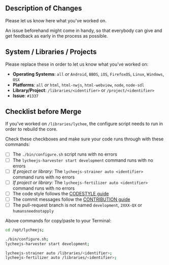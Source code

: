 
## Description of Changes

Please let us know here what you've worked on.

An issue beforehand might come in handy, so that everybody
can give and get feedback as early in the process as possible.


## System / Libraries / Projects

Please replace these in order to let us know what you've
worked on:

- **Operating Systems**: `all` _or_ `Android`, `BBOS`, `iOS`, `FirefoxOS`, `Linux`, `Windows`, `OSX`
- **Platforms**: `all` _or_ `html`, `html-nwjs`, `html-webview`, `node`, `node-sdl`
- **Library/Project**: `/libraries/<identifier>` or `/project/<identifier>`
- **Issue**: `#1337`


## Checklist before Merge

If you've worked on `/libraries/lychee`, the configure
script needs to run in order to rebuild the core.


Check these checkboxes and make sure your code runs through with these commands:


- [ ] The `./bin/configure.sh` script runs with no errors
- [ ] The `lycheejs-harvester start development` command runs with no errors
- [ ] _If project or library:_ The `lycheejs-strainer auto <identifier>` command runs with no errors
- [ ] _If project or library:_ The `lycheejs-fertilizer auto <identifier>` command runs with no errors
- [ ] The code style follows the [CODESTYLE guide](https://github.com/Artificial-Engineering/lycheejs/blob/development/guides/CODESTYLE.md)
- [ ] The commit messages follow the [CONTRIBUTION guide](https://github.com/Artificial-Engineering/lycheejs/blob/development/guides/CONTRIBUTION.md)
- [ ] The pull-request branch is not named `development`, `2XXX-QX` or `humansneednotapply`

Above commands for copy/paste to your Terminal:

```bash
cd /opt/lycheejs;

./bin/configure.sh;
lycheejs-harvester start development;

lycheejs-strainer auto /libraries/<identifier>;
lycheejs-fertilizer auto /libraries/<identifier>;
```
